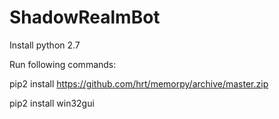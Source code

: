 # ShadowRealmBot

Install python 2.7

Run following commands: 

pip2 install https://github.com/hrt/memorpy/archive/master.zip

pip2 install win32gui

